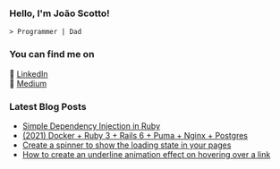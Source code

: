 ### Hello, I'm João Scotto! 

`> Programmer | Dad`

### You can find me on

:construction_worker: [LinkedIn](https://www.linkedin.com/in/joaoscotto/) <br>
:memo: [Medium](https://medium.com/@scotto) <br>

### Latest Blog Posts

- [Simple Dependency Injection in Ruby](https://scotto.medium.com/simple-dependency-injection-in-ruby-edb03a8a2bcf)
- [(2021) Docker + Ruby 3 + Rails 6 + Puma + Nginx + Postgres](https://scotto.medium.com/2021-docker-ruby-3-rails-6-puma-nginx-postgres-d84c95f68637)
- [Create a spinner to show the loading state in your pages](https://scotto.medium.com/create-a-spinner-to-show-the-loading-state-in-your-pages-7f56cfa0f256)
- [How to create an underline animation effect on hovering over a link](https://scotto.medium.com/how-to-create-an-underline-animation-effect-on-hovering-over-a-link-71a25665d080)
